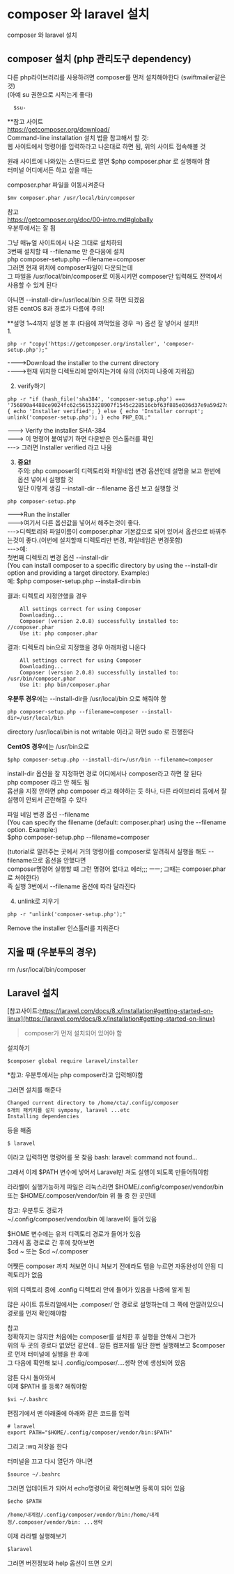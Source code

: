 # composer 와 laravel 설치
composer 와 laravel 설치

## composer 설치 (php 관리도구 dependency)
다른 php라이브러리를 사용하려면 composer를 먼저 설치해야한다 (swiftmailer같은 것)  
(아예 su 권한으로 시작는게 좋다)  
```
  $su-
```

**참고 사이트  
https://getcomposer.org/download/  
Command-line installation 설치 법을 참고해서 할 것:    
웹 사이트에서 명령어를 입력하라고 나온대로 하면 됨, 위의 사이트 접속해볼 것  

원래 사이트에 나와있는 스탠다드로 깔면 $php composer.phar 로 실행해야 함  
터미널 어디에서든 하고 싶을 때는 

composer.phar 파일을 이동시켜준다   
```
$mv composer.phar /usr/local/bin/composer
```

참고   
https://getcomposer.org/doc/00-intro.md#globally   
우분투에서는 잘 됨

그냥 매뉴얼 사이트에서 나온 그대로 설치하되  
3번째 설치할 때 --filename 만 준다음에 설치   
php composer-setup.php --filename=composer   
그러면 현재 위치에 composer파일이 다운되는데  
그 파일을 /usr/local/bin/composer로 이동시키면 composer만 입력해도 전역에서 사용할 수 있게 된다   

아니면 --install-dir=/usr/local/bin
으로 하면 되겠음   
암튼 centOS 8과 경로가 다름에 주의!   


**설명 1~4까지 설명 본 후 (다음에 까먹었을 경우 ㅋ) 옵션 잘 넣어서 설치!!  
1. 
```
php -r "copy('https://getcomposer.org/installer', 'composer-setup.php');"   
```
---->Download the installer to the current directory   
---->현재 위치한 디렉토리에 받아지는거에 유의 (어차피 나중에 지워짐)

2. verify하기   
```
php -r "if (hash_file('sha384', 'composer-setup.php') === '756890a4488ce9024fc62c56153228907f1545c228516cbf63f885e036d37e9a59d27d63f46af1d4d07ee0f76181c7d3') { echo 'Installer verified'; } else { echo 'Installer corrupt'; unlink('composer-setup.php'); } echo PHP_EOL;"
```
---> Verify the installer SHA-384  
---> 이 명령어 붙여넣기 하면 다운받은 인스톨러를 확인  
---> 그러면 Installer verified 라고 나옴  

3. **중요!**   
  주의: php composer의 디렉토리와 파일네임 변경 옵션인데 설명을 보고 한번에 옵션 넣어서 실행할 것   
일단 이렇게 생김 --install-dir --filename 옵션 보고 실행할 것

```
php composer-setup.php
```
--->Run the installer  
--->여기서 다른 옵션값을 넣어서 해주는것이 좋다.    
--->디렉토리와 파일이름이 composer.phar 기본값으로 되어 있어서 옵션으로 바꿔주는것이 좋다.(이번에 설치할때 디렉토리만 변경, 파일네임은 변경못함)   
--->예:   
  첫번째 디렉토리 변경 옵션 --install-dir   
  (You can install composer to a specific directory by using the --install-dir option and providing a target directory. Example:)   
  예: $php composer-setup.php --install-dir=bin  

  결과: 디렉토리 지정안했을 경우   
```
    All settings correct for using Composer   
    Downloading...  
    Composer (version 2.0.8) successfully installed to: //composer.phar  
    Use it: php composer.phar  
```
  결과: 디렉토리 bin으로 지정했을 경우 아래처럼 나온다
```
    All settings correct for using Composer
    Downloading...
    Composer (version 2.0.8) successfully installed to: /usr/bin/composer.phar
    Use it: php bin/composer.phar
```

**우분투 경우**에는 --install-dir을 /usr/local/bin 으로 해줘야 함     
```
php composer-setup.php --filename=composer --install-dir=/usr/local/bin
```
directory /usr/local/bin is not writable 이라고 하면 sudo 로 진행한다

**CentOS 경우**에는 /usr/bin으로 
```
$php composer-setup.php --install-dir=/usr/bin --filename=composer
```

install-dir 옵션을 잘 지정하면 경로 어디에서나 composer라고 하면 잘 된다   
php composer 라고 안 해도 됨   
옵션을 지정 안하면 php composer 라고 해야하는 듯 하나, 다른 라이브러리 등에서 잘 실행이 안되서 곤란해질 수 있다   


  파일 네임 변경 옵션 --filename   
  (You can specify the filename (default: composer.phar) using the --filename option. Example:)  
  $php composer-setup.php --filename=composer  

  (tutorial로 알려주는 곳에서 거의 명령어를 composer로 알려줘서 실행을 해도 --filename으로 옵션을 안했다면   
  composer명령어 실행할 떄 그런 명령어 없다고 에러;;; ㅡㅡ; 그때는 composer.phar 로 쳐야한다)   
  즉 실행 3번에서 --filename 옵션에 따라 달라진다   

4. unlink로 지우기
```
php -r "unlink('composer-setup.php');"
```
Remove the installer 인스톨러를 지워준다


## 지울 때 (우분투의 경우)
rm /usr/local/bin/composer



## Laravel 설치 
[참고사이트:https://laravel.com/docs/8.x/installation#getting-started-on-linux](https://laravel.com/docs/8.x/installation#getting-started-on-linux)

> composer가 먼저 설치되어 있어야 함  

설치하기
```
$composer global require laravel/installer
```

*참고:
우분투에서는 php composer라고 입력해야함

그러면 설치를 해준다
```
Changed current directory to /home/cta/.config/composer
6개의 패키지를 설치 sympony, laravel ...etc
Installing dependencies
```
등을 해줌 

```
$ laravel
```
이라고 입력하면 명령어를 못 찾음
bash: laravel: command not found...   

그래서 이제 $PATH 변수에 넣어서 Laravel만 쳐도 실행이 되도록 만들어줘야함

라라벨이 실행가능하게 파일은 리눅스라면 
$HOME/.config/composer/vendor/bin 또는 $HOME/.composer/vendor/bin
위 둘 중 한 곳인데 

참고: 우분투도 경로가   
~/.config/composer/vendor/bin 에 laravel이 들어 있음

$HOME 변수에는 유저 디렉토리 경로가 들어가 있음   
그래서 홈 경로로 간 후에 찾아보면     
$cd ~ 또는 $cd ~/.composer   

어쨋든 composer 까지 쳐보면 아니 쳐보기 전에라도 탭을 누르면 자동완성이 안됨 디렉토리가 없음

위의 디렉토리 중에 .config 디렉토리 안에 들어가 있음을 나중에 알게 됨  

많은 사이트 튜토리얼에서는 .composer/ 안 경로로 설명하는데 그 쪽에 안깔려있으니 경로를 먼저 확인해야함   

참고  
정확하지는 않지만 처음에는 composer를 설치한 후 실행을 안해서 그런가  
위의 두 곳의 경로다 없었던 같은데.. 암튼 컴포저를 일단 한번 실행해보고
$composer로 먼저 터미널에 실행을 한 후에  
그 다음에 확인해 보니 .config/composer/....생략 안에 생성되어 있음   

암튼 다시 돌아와서   
이제 $PATH 를 등록? 해줘야함  
```
$vi ~/.bashrc
```
편집기에서 맨 아래줄에 아래와 같은 코드를 입력

```
# laravel
export PATH="$HOME/.config/composer/vendor/bin:$PATH"
```
그리고 :wq 저장을 한다

터미널을 끄고 다시 열던가 아니면 
```
$source ~/.bashrc
``` 

그러면 업데이트가 되어서 echo명령어로 확인해보면 등록이 되어 있음  
```
$echo $PATH
```

```
/home/내계정/.config/composer/vendor/bin:/home/내계정/.composer/vendor/bin: ...생략
```

이제 라라벨 실행해보기
```
$laravel
```

그러면 버전정보와 help 옵션이 뜨면 오키
